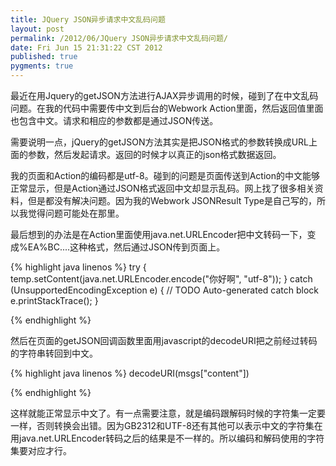 ```yaml
---
title: JQuery JSON异步请求中文乱码问题
layout: post
permalink: /2012/06/JQuery JSON异步请求中文乱码问题/
date: Fri Jun 15 21:31:22 CST 2012
published: true
pygments: true
---
```


最近在用Jquery的getJSON方法进行AJAX异步调用的时候，碰到了在中文乱码问题。在我的代码中需要传中文到后台的Webwork Action里面，然后返回值里面也包含中文。请求和相应的参数都是通过JSON传送。

需要说明一点，jQuery的getJSON方法其实是把JSON格式的参数转换成URL上面的参数，然后发起请求。返回的时候才以真正的json格式数据返回。

我的页面和Action的编码都是utf-8。碰到的问题是页面传送到Action的中文能够正常显示，但是Action通过JSON格式返回中文却显示乱码。网上找了很多相关资料，但是都没有解决问题。因为我的Webwork JSONResult Type是自己写的，所以我觉得问题可能处在那里。

最后想到的办法是在Action里面使用java.net.URLEncoder把中文转码一下，变成%EA%BC....这种格式，然后通过JSON传到页面上。

{% highlight java linenos %}
	try {
	  temp.setContent(java.net.URLEncoder.encode("你好啊", "utf-8"));
	} catch (UnsupportedEncodingException e) {
	  // TODO Auto-generated catch block
	  e.printStackTrace();
	}

{% endhighlight %}




然后在页面的getJSON回调函数里面用javascript的decodeURI把之前经过转码的字符串转回到中文。

{% highlight java linenos %}
	decodeURI(msgs["content"])

{% endhighlight %}


这样就能正常显示中文了。有一点需要注意，就是编码跟解码时候的字符集一定要一样，否则转换会出错。因为GB2312和UTF-8还有其他可以表示中文的字符集在用java.net.URLEncoder转码之后的结果是不一样的。所以编码和解码使用的字符集要对应才行。


